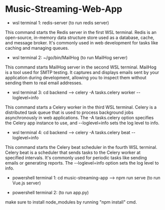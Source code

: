 # Music-Streaming-Web-App

- wsl terminal 1: redis-server (to run redis server)

This command starts the Redis server in the first WSL terminal. Redis is an open-source, in-memory data structure store used as a database, cache, and message broker. It's commonly used in web development for tasks like caching and managing queues.

- wsl terminal 2: ~/go/bin/MailHog (to run MailHog server)

This command starts MailHog server in the second WSL terminal. MailHog is a tool used for SMTP testing. It captures and displays emails sent by your application during development, allowing you to inspect them without sending them to real email addresses.

- wsl terminal 3: cd backend --> celery -A tasks.celery worker --loglevel=info

This command starts a Celery worker in the third WSL terminal. Celery is a distributed task queue that is used to process background jobs asynchronously in web applications. The -A tasks.celery option specifies the Celery app instance to use, and --loglevel=info sets the log level to info.

- wsl terminal 4: cd backend --> celery -A tasks.celery beat --loglevel=info

This command starts the Celery beat scheduler in the fourth WSL terminal. Celery beat is a scheduler that sends tasks to the Celery worker at specified intervals. It's commonly used for periodic tasks like sending emails or generating reports. The --loglevel=info option sets the log level to info.

- powershell terminal 1: cd music-streaming-app --> npm run serve (to run Vue.js server)

- powershell terminal 2: (to run app.py)

make sure to install node_modules by running "npm install" cmd.
